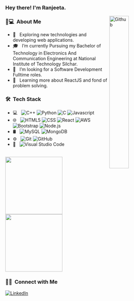 ### Hey there! I'm Ranjeeta. 
<img width="35%" align="right" alt="Github" src = "https://static.vecteezy.com/system/resources/previews/000/229/543/non_2x/vector-young-indian-woman-as-female-developer-profession.jpg" />
<h3>👩💻 &nbsp;About Me </h3>

- 🤔 &nbsp; Exploring new technologies and developing web applications.
- 🎓 &nbsp; I’m currently Pursuing my Bachelor of Technology in Electronics And Communication Engineering at National Institute of Technology Silchar.
- 💼 &nbsp; I’m looking for a Software Development Fulltime roles.
- 🌱 &nbsp; Learning more about ReactJS and fond of problem solving.

<h3> 🛠 &nbsp;Tech Stack</h3>

- 💻 &nbsp;
  ![C++](https://img.shields.io/badge/-C++-333333?style=flat&logo=C%2B%2B&logoColor=00599C)
  ![Python](https://img.shields.io/badge/python-v3.7-blue?style=flat&logo=Python)
  ![C](https://img.shields.io/badge/-C-333333?style=flat&logo=C&logoColor=007396)
  ![Javascript](https://img.shields.io/badge/-Javascript-333333?style=flat&logo=javascript)
- 🌐 &nbsp;
  ![HTML5](https://img.shields.io/badge/-HTML5-333333?style=flat&logo=HTML5)
  ![CSS](https://img.shields.io/badge/-CSS-333333?style=flat&logo=CSS3&logoColor=1572B6)
  ![React](https://img.shields.io/badge/-React-333333?style=flat&logo=react)
  ![AWS](https://img.shields.io/badge/AWS-Web%20Services-blue)
  ![Bootstrap](https://img.shields.io/badge/-Bootstrap-333333?style=flat&logo=bootstrap&logoColor=563D7C)
  ![Node.js](https://img.shields.io/badge/-Node.js-333333?style=flat&logo=node.js)
- 🛢 &nbsp;
  ![MySQL](https://img.shields.io/badge/-MySQL-333333?style=flat&logo=mysql)
  ![MongoDB](https://img.shields.io/badge/-MongoDB-333333?style=flat&logo=mongodb)
- ⚙️ &nbsp;
  ![Git](https://img.shields.io/badge/-Git-333333?style=flat&logo=git)
  ![GitHub](https://img.shields.io/badge/-GitHub-333333?style=flat&logo=github)
- 🔧 &nbsp;
  ![Visual Studio Code](https://img.shields.io/badge/-Visual%20Studio%20Code-333333?style=flat&logo=visual-studio-code&logoColor=007ACC)
  
<br/>

<a href="https://github.com/ranjeeta01">
  <img height="180em" src="https://github-readme-stats.vercel.app/api?username=ranjeeta01&theme=buefy&show_icons=true" />
  <img height="180em" src="https://github-readme-stats.vercel.app/api/top-langs/?username=ranjeeta01&theme=buefy&layout=compact" />
</a>

<br/>

<h3> 🤝🏻 &nbsp;Connect with Me </h3>

<p>
<a href="https://linkedin.com/in/ranjeeta-kumari-6b7397182/"><img alt="LinkedIn" src="https://img.shields.io/badge/LinkedIn-Ranjeeta%20Kumari-blue?style=flat-square&logo=linkedin"></a>
</p>
